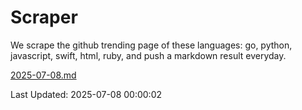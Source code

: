 # Scraper

We scrape the github trending page of these languages: go, python, javascript, swift, html, ruby, and push a markdown result everyday.

[2025-07-08.md](https://github.com/henson/Scraper/blob/master/2025-07-08.md)

Last Updated: 2025-07-08 00:00:02